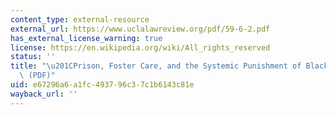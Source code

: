 ```yaml
---
content_type: external-resource
external_url: https://www.uclalawreview.org/pdf/59-6-2.pdf
has_external_license_warning: true
license: https://en.wikipedia.org/wiki/All_rights_reserved
status: ''
title: "\u201CPrison, Foster Care, and the Systemic Punishment of Black Mothers.\u201D\
  \ (PDF)"
uid: e67296a6-a1fc-4937-96c3-7c1b6143c81e
wayback_url: ''
---
```

